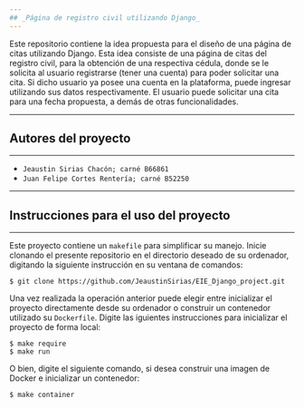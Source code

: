```yaml
---
## _Página de registro civil utilizando Django_
---
```

Este repositorio contiene la idea propuesta para el diseño de una página de citas utilizando Django.
Esta idea consiste de una página de citas del registro civil, para la obtención de una respectiva cédula, donde se le solicita al usuario registrarse (tener una cuenta) para poder solicitar una cita. Si dicho usuario ya posee una cuenta en la plataforma, puede ingresar utilizando sus datos respectivamente.
El usuario puede solicitar una cita para una fecha propuesta, a demás de otras funcionalidades.

---
## Autores del proyecto
---
* `Jeaustin Sirias Chacón; carné B66861`
* `Juan Felipe Cortes Rentería; carné B52250`

---
## Instrucciones para el uso del proyecto
---
Este proyecto contiene un `makefile` para simplificar su manejo. Inicie clonando el presente repositorio en el directorio deseado de su ordenador, digitando la siguiente instrucción en su ventana de comandos:

```
$ git clone https://github.com/JeaustinSirias/EIE_Django_project.git
```
Una vez realizada la operación anterior puede elegir entre inicializar el proyecto directamente desde su ordenador o construir un contenedor utilizado su `Dockerfile`. Digite las iguientes instrucciones para inicializar el proyecto de forma local:
```
$ make require
$ make run
```
O bien, digite el siguiente comando, si desea construir una imagen de Docker e inicializar un contenedor:
```
$ make container
```
